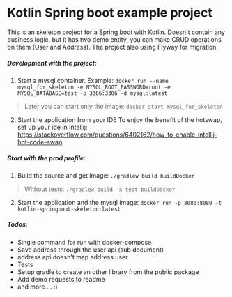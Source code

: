 # Kotlin Spring boot example project

This is an skeleton project for a Spring boot with Kotlin. Doesn't contain any business logic, but it has two demo entity, you can make CRUD operations on them (User and Address).
The project also using Flyway for migration.


##### Development with the project:
1. Start a mysql container. Example:
`docker run --name mysql_for_skeleton -e MYSQL_ROOT_PASSWORD=root -e MYSQL_DATABASE=test -p 3306:3306 -d mysql:latest`
> Later you can start only the image:
`docker start mysql_for_skeleton`
2. Start the application from your IDE
To enjoy the benefit of the hotswap, set up your ide in Intellij:
https://stackoverflow.com/questions/6402162/how-to-enable-intellij-hot-code-swap

##### Start with the prod profile:
1. Build the source and get image:
`./gradlew build buildDocker`
>Without tests:
`./gradlew build -x test buildDocker`

2. Start the application and the mysql image:
`docker run -p 8080:8080 -t kotlin-springboot-skeleton:latest`


##### Todos:
- Single command for run with docker-compose
- Save address through the user api (sub document)
- address api doesn't map address.user
- Tests
- Setup gradle to create an other library from the public package
- Add demo requests to readme
- and more ... :)
